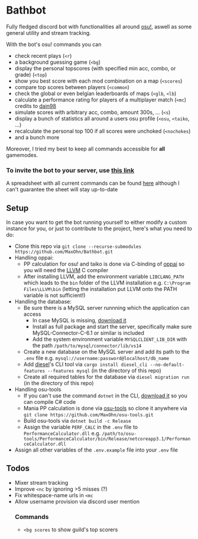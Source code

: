 # Bathbot
Fully fledged discord bot with functionalities all around [osu!](https://osu.ppy.sh/home), aswell as some general utility and stream tracking.

With the bot's osu! commands you can
- check recent plays (`<r`)
- a background guessing game (`<bg`)
- display the personal topscores (with specified min acc, combo, or grade) (`<top`)
- show you best score with each mod combination on a map (`<scores`)
- compare top scores between players (`<common`)
- check the global or even belgian leaderboards of maps (`<glb`, `<lb`)
- calculate a performance rating for players of a multiplayer match (`<mc`) credits to [dain98](https://github.com/dain98/Minccino)
- simulate scores with arbitrary acc, combo, amount 300s, ... (`<s`)
- display a bunch of statistics all around a users osu profile (`<osu`, `<taiko`, ...)
- recalculate the personal top 100 if all scores were unchoked (`<nochokes`)
- and a bunch more

Moreover, I tried my best to keep all commands accessible for **all** gamemodes.
### To invite the bot to your server, use [this link](https://discordapp.com/api/oauth2/authorize?client_id=297073686916366336&permissions=8&scope=bot)
A spreadsheet with all current commands can be found [here](http://bit.ly/badecoms) although I can't guarantee the sheet will stay up-to-date

## Setup
In case you want to get the bot running yourself to either modify a custom instance for you, or just to contribute to the project, here's what you need to do:
- Clone this repo via `git clone --recurse-submodules https://github.com/MaxOhn/Bathbot.git`
- Handling oppai:
  - PP calculation for osu! and taiko is done via C-binding of [oppai](https://github.com/Francesco149/oppai-ng) so you will need the [LLVM](http://releases.llvm.org/download.html) C compiler
  - After installing LLVM, add the environment variable `LIBCLANG_PATH` which leads to the `bin` folder of the LLVM installation e.g. `C:\Program Files\LLVM\bin` (letting the installation put LLVM onto the PATH variable is not sufficient!)
- Handling the database:
  - Be sure there is a MySQL server runnning which the application can access
    - In case MySQL is missing, [download it](https://dev.mysql.com/downloads/installer/)
    - Install as full package and start the server, specifically make sure MySQL-Connector-C-6.1 or similar is included
    - Add the system environment variable `MYSQLCLIENT_LIB_DIR` with the path `/path/to/mysql/connector/lib/vs14`
  - Create a new database on the MySQL server and add its path to the `.env` file e.g. `mysql://username:password@localhost/db_name`
  - Add [diesel](https://diesel.rs/)'s CLI tool via `cargo install diesel_cli --no-default-features --features mysql` (in the directory of this repo)
  - Create all required tables for the database via `diesel migration run` (in the directory of this repo)
- Handling osu-tools
  - If you can't use the command `dotnet` in the CLI, [download it](https://dotnet.microsoft.com/download) so you can compile C# code
  - Mania PP calculation is done via [osu-tools](https://github.com/MaxOhn/osu-tools) so clone it anywhere via `git clone https://github.com/MaxOhn/osu-tools.git`
  - Build osu-tools via `dotnet build -c Release`
  - Assign the variable `PERF_CALC` in the `.env` file to `PerformanceCalculator.dll` e.g. `/path/to/osu-tools/PerformanceCalculator/bin/Release/netcoreapp3.1/PerformanceCalculator.dll`
- Assign all other variables of the `.env.example` file into your `.env` file

## Todos
- Mixer stream tracking
- Improve `<nc` by ignoring >5 misses (?)
- Fix whitespace-name urls in `<mc`
- Allow username provision via discord user mention
  ### Commands
  - `<bg scores` to show guild's top scorers